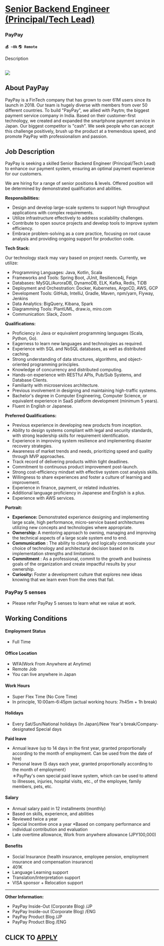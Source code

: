 # [Senior Backend Engineer (Principal/Tech Lead)](https://www.remotewlb.com/apply/senior-backend-engineer-principal-tech-lead)  
### PayPay  
#### `💰 ~0k` `🌎 Remote`  

Description

## **![](https://i.imgur.com/gYM8CT5.jpg)**

## **About PayPay**

PayPay is a FinTech company that has grown to over 61M users since its launch in 2018. Our team is hugely diverse with members from over 50 different countries. To build "PayPay", we allied with Paytm; the biggest payment service company in India. Based on their customer-first technology, we created and expanded the smartphone payment service in Japan. Our biggest competitor is "cash". We seek people who can accept this challenge positively, brush up the product at a tremendous speed, and promote PayPay with professionalism and passion.

##

## **Job Description**

PayPay is seeking a skilled Senior Backend Engineer (Principal/Tech Lead) to enhance our payment system, ensuring an optimal payment experience for our customers.  
  
We are hiring for a range of senior positions & levels. Offered position will be determined by demonstrated qualification and abilities.

**Responsibilities:**

  * Design and develop large-scale systems to support high throughput applications with complex requirements.
  * Utilize infrastructure effectively to address scalability challenges.
  * Contribute to open source projects and develop tools to improve system efficiency.
  * Embrace problem-solving as a core practice, focusing on root cause analysis and providing ongoing support for production code.

**Tech Stack:**

Our technology stack may vary based on project needs. Currently, we utilize:

  * Programming Languages: Java, Kotlin, Scala
  * Frameworks and Tools: Spring Boot, JUnit, Resilience4j, Feign
  * Databases: MySQL/AuroraDB, DynamoDB, ELK, Kafka, Redis, TiDB
  * Deployment and Orchestration: Docker, Kubernetes, ArgoCD, AWS, GCP
  * Development Tools: GitHub, IntelliJ, Gradle, Maven, npm/yarn, Flyway, Jenkins
  * Data Analytics: BigQuery, Kibana, Spark
  * Diagramming Tools: PlantUML, draw.io, miro.com
  * Communication: Slack, Zoom

**Qualifications:**

  * Proficiency in Java or equivalent programming languages (Scala, Python, Go).
  * Eagerness to learn new languages and technologies as required.
  * Experience with SQL and NoSQL databases, as well as distributed caching.
  * Strong understanding of data structures, algorithms, and object-oriented programming principles.
  * Knowledge of concurrency and distributed computing.
  * Hands-on experience with RESTful APIs, Pub/Sub Systems, and Database Clients.
  * Familiarity with microservices architecture.
  * Previous involvement in designing and maintaining high-traffic systems.
  * Bachelor's degree in Computer Engineering, Computer Science, or equivalent experience in SaaS platform development (minimum 5 years).
  * Fluent in English or Japanese.

**Preferred Qualifications:**

  * Previous experience in developing new products from inception.
  * Ability to design systems compliant with legal and security standards, with strong leadership skills for requirement identification.
  * Experience in improving system resilience and implementing disaster recovery strategies.
  * Awareness of market trends and needs, prioritizing speed and quality through MVP approaches.
  * Track record of delivering products within tight deadlines.
  * Commitment to continuous product improvement post-launch.
  * Strong cost-efficiency mindset with effective system cost analysis skills.
  * Willingness to share experiences and foster a culture of learning and improvement.
  * Experience in finance, payment, or related industries.
  * Additional language proficiency in Japanese and English is a plus.
  * Experience with AWS services.

**Portrait:**

  * **Experience:** Demonstrated experience designing and implementing large scale, high performance, micro-service based architectures utilizing new concepts and technologies where appropriate. 
  * **Ownership:** A mentoring approach to owning, managing and improving the technical aspects of a large scale system end to end. 
  * **Communication** : The ability to clearly and logically communicate your choice of technology and architectural decision based on its implementation strengths and limitations.
  * **Commitment** : As a professional, commit to the growth and business goals of the organization and create impactful results by your ownership.
  * **Curiosity:** Foster a development culture that explores new ideas knowing that we learn even from the ones that fail.

### PayPay 5 senses

  * Please refer PayPay 5 senses to learn what we value at work.

## **Working Conditions**

#### Employment Status

  * Full Time

#### Office Location

  * WFA(Work From Anywhere at Anytime) 
  * Remote Job 
  * You can live anywhere in Japan 

#### Work Hours

  * Super Flex Time (No Core Time)
  * In principle, 10:00am-6:45pm (actual working hours: 7h45m + 1h break)

#### Holidays

  * Every Sat/Sun/National holidays (In Japan)/New Year's break/Company-designated Special days

**Paid leave**

  * Annual leave (up to 14 days in the first year, granted proportionally according to the month of employment. Can be used from the date of hire)
  * Personal leave (5 days each year, granted proportionally according to the month of employment）  
＊PayPay's own special paid leave system, which can be used to attend to illnesses, injuries, hospital visits, etc., of the employee, family members, pets, etc.

#### Salary

  * Annual salary paid in 12 installments (monthly)
  * Based on skills, experience, and abilities
  * Reviewed twice a year
  * Special Incentive once a year *Based on company performance and individual contribution and evaluation
  * Late overtime allowance, Work from anywhere allowance (JPY100,000)

#### Benefits

  * Social Insurance (health insurance, employee pension, employment insurance and compensation insurance)
  * 401K
  * Language Learning support
  * Translation/Interpretation support
  * VISA sponsor + Relocation support

* * *

**Other Information:**

  * PayPay Inside-Out (Corporate Blog) /JP
  * PayPay Inside-out (Corporate Blog) /ENG
  * PayPay Product Blog /JP
  * PayPay Product Blog /ENG

  
## CLICK TO [APPLY](https://www.remotewlb.com/apply/senior-backend-engineer-principal-tech-lead)

